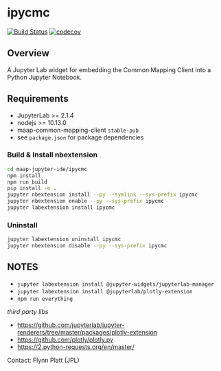 # ipycmc

[![Build Status](https://travis-ci.org/MAAP-Project/ipycmc.svg?branch=master)](https://travis-ci.org/MAAP-Project/ipycmc)
[![codecov](https://codecov.io/gh/MAAP-Project/ipycmc/branch/master/graph/badge.svg)](https://codecov.io/gh/MAAP-Project/ipycmc)

## Overview
A Jupyter Lab widget for embedding the Common Mapping Client into a Python Jupyter Notebook.

## Requirements
* JupyterLab >= 2.1.4
* nodejs >= 10.13.0
* maap-common-mapping-client `stable-pub`
* see `package.json` for package dependencies

### Build & Install nbextension
```bash
cd maap-jupyter-ide/ipycmc 
npm install 
npm run build
pip install -e .
jupyter nbextension install --py --symlink --sys-prefix ipycmc
jupyter nbextension enable --py --sys-prefix ipycmc
jupyter labextension install ipycmc
```

### Uninstall
```bash
jupyter labextension uninstall ipycmc
jupyter nbextension disable --py --sys-prefix ipycmc
```

## NOTES
 * `jupyter labextension install @jupyter-widgets/jupyterlab-manager`
 * `jupyter labextension install @jupyterlab/plotly-extension`
 * `npm run everything`

*third party libs*
 * https://github.com/jupyterlab/jupyter-renderers/tree/master/packages/plotly-extension
 * https://github.com/plotly/plotly.py
 * https://2.python-requests.org/en/master/

Contact: Flynn Platt (JPL)